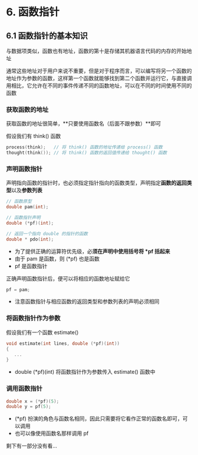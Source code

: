 # 6. 函数指针

## 6.1 函数指针的基本知识

与数据项类似，函数也有地址，函数的第十是存储其机器语言代码的内存的开始地址

通常这些地址对于用户来说不重要，但是对于程序而言，可以编写将另一个函数的地址作为参数的函数，这样第一个函数就能够找到第二个函数并运行它，与直接调用相比，它允许在不同的事件传递不同的函数地址，可以在不同的时间使用不同的函数

### 获取函数的地址

获取函数的地址很简单，**只要使用函数名（后面不跟参数）**即可

假设我们有 think\(\) 函数

```cpp
process(think);   // 将 think() 函数的地址传递给 process() 函数
thought(think()); // 将 think() 函数的返回值传递给 thought() 函数
```

### 声明函数指针

声明指向函数的指针时，也必须指定指针指向的函数类型，声明指定**函数的返回类型**以及**参数列表**

```cpp
// 函数原型
double pam(int);

// 函数指针声明
double (*pf)(int);

// 返回一个指向 double 的指针的函数
double * pdo(int);
```

* 为了提供正确的运算符优先级，必**须在声明中使用括号将 \*pf 括起来**
* 由于 pam 是函数，则 \(\*pf\) 也是函数
* pf 是函数指针

正确声明函数指针后，便可以将相应的函数地址赋给它

```cpp
pf = pam;
```

* 注意函数指针与相应函数的返回类型和参数列表的声明必须相同

### 将函数指针作为参数

假设我们有一个函数 estimate\(\)

```cpp
void estimate(int lines, double (*pf)(int))
{
   ...
}
```

* double \(\*pf\)\(int\) 将函数指针作为参数传入 estimate\(\) 函数中

### 调用函数指针

```cpp
double x = (*pf)(5);
double y = pf(5);
```

* \(\*pf\) 扮演的角色与函数名相同，因此只需要将它看作正常的函数名即可，可以调用
* 也可以像使用函数名那样调用 pf





剩下有一部分没有看...

